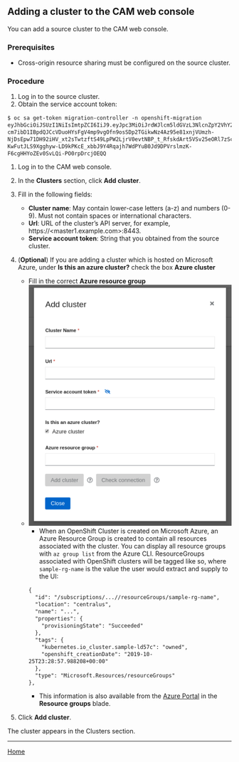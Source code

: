 ## Adding a cluster to the CAM web console
You can add a source cluster to the CAM web console.

### Prerequisites
* Cross-origin resource sharing must be configured on the source cluster.

### Procedure
1. Log in to the source cluster.
1. Obtain the service account token:
```
$ oc sa get-token migration-controller -n openshift-migration
eyJhbGciOiJSUzI1NiIsImtpZCI6IiJ9.eyJpc3MiOiJrdWJlcm5ldGVzL3NlcnZpY2VhY2NvdW50Iiwia3ViZXJuZXRlcy5pby9zZXJ2aWNlYWNjb3VudC9uYW1lc3BhY2UiOiJtaWciLCJrdWJlcm5ldGVzLmlvL3NlcnZpY2VhY2NvdW50L3NlY3JldC5uYW1lIjoibWlnLXRva2VuLWs4dDJyIiwia3ViZXJuZXRlcy5pby9zZXJ2aWNlYWNjb3VudC9zZXJ2aWNlLWFjY291bnQubmFtZSI6Im1pZyIsImt1YmVybmV0ZXMuaW8vc2VydmljZWFjY291bnQvc2VydmljZS1hY2NvdW50LnVpZCI6ImE1YjFiYWMwLWMxYmYtMTFlOS05Y2NiLTAyOWRmODYwYjMwOCIsInN1YiI6InN5c3RlbTpzZXJ2aWNlYWNjb3VudDptaWc6bWlnIn0.xqeeAINK7UXpdRqAtOj70qhBJPeMwmgLomV9iFxr5RoqUgKchZRG2J2rkqmPm6vr7K-cm7ibD1IBpdQJCcVDuoHYsFgV4mp9vgOfn9osSDp2TGikwNz4Az95e81xnjVUmzh-NjDsEpw71DH92iHV_xt2sTwtzftS49LpPW2LjrV0evtNBP_t_RfskdArt5VSv25eORl7zScqfe1CiMkcVbf2UqACQjo3LbkpfN26HAioO2oH0ECPiRzT0Xyh-KwFutJLS9Xgghyw-LD9kPKcE_xbbJ9Y4Rqajh7WdPYuB0Jd9DPVrslmzK-F6cgHHYoZEv0SvLQi-PO0rpDrcjOEQQ
```
1. Log in to the CAM web console.
1. In the **Clusters** section, click **Add cluster**.
1. Fill in the following fields:
    * **Cluster name**: May contain lower-case letters (a-z) and numbers (0-9). Must not contain spaces or international characters.
    * **Url**: URL of the cluster’s API server, for example, https://<master1.example.com>:8443.
    * **Service account token**: String that you obtained from the source cluster.
1. (**Optional**) If you are adding a cluster which is hosted on Microsoft Azure, under **Is this an azure cluster?** check the box **Azure cluster**
    * Fill in the correct **Azure resource group**
    * ![Azure Cluster](./screenshots/cluster/azure.png)
        * When an OpenShift Cluster is created on Microsoft Azure, an Azure Resource Group is created to contain all resources associated with the cluster. You can display all resource groups with `az group list` from the Azure CLI. ResourceGroups associated with OpenShift clusters will be tagged like so, where `sample-rg-name` is the value the user would extract and supply to the UI:
        ```
        {
          "id": "/subscriptions/...//resourceGroups/sample-rg-name",
          "location": "centralus",
          "name": "...",
          "properties": {
            "provisioningState": "Succeeded"
          },
          "tags": {
            "kubernetes.io_cluster.sample-ld57c": "owned",
            "openshift_creationDate": "2019-10-25T23:28:57.988208+00:00"
          },
          "type": "Microsoft.Resources/resourceGroups"
        },
        ```
        * This information is also available from the [Azure Portal](https://portal.azure.com) in the **Resource groups** blade.

1. Click **Add cluster**.

The cluster appears in the Clusters section.

---
[Home](./README.md)
